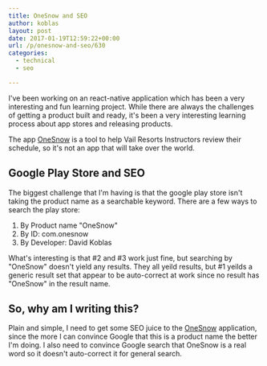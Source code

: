 ```yaml
---
title: OneSnow and SEO
author: koblas
layout: post
date: 2017-01-19T12:59:22+00:00
url: /p/onesnow-and-seo/630
categories:
  - technical
  - seo

---
```


I've been working on an react-native application which has been a very interesting and fun learning project. While there are
always the challenges of getting a product built and ready, it's been a very interesting learning process about app stores
and releasing products.

The app [OneSnow](http://onesnow.com) is a tool to help Vail Resorts Instructors review their schedule, so it's not an app that will 
take over the world. 

## Google Play Store and SEO

The biggest challenge that I'm having is that the google play store isn't taking the product name as a searchable keyword. There are
a few ways to search the play store:

1. By Product name "OneSnow"
1. By ID: com.onesnow
1. By Developer: David Koblas

What's interesting is that #2 and #3 work just fine, but searching by "OneSnow" doesn't yield any results. They all yeild results, 
but #1 yeilds a generic result set that appear to be auto-correct at work since no result has "OneSnow" in the result name.

## So, why am I writing this?

Plain and simple, I need to get some SEO juice to the [OneSnow](https://play.google.com/store/apps/details?id=com.onesnow) application,
since the more I can convince Google that this is a product name the better I'm doing. I also need to convince Google search that OneSnow is
a real word so it doesn't auto-correct it for general search.
